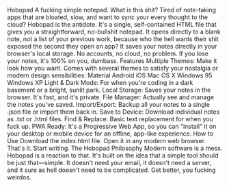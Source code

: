 Hobopad
A fucking simple notepad.
What is this shit?
Tired of note-taking apps that are bloated, slow, and want to sync your every thought to the cloud? Hobopad is the antidote. It's a single, self-contained HTML file that gives you a straightforward, no-bullshit notepad.
It opens directly to a blank note, not a list of your previous work, because who the hell wants their shit exposed the second they open an app? It saves your notes directly in your browser's local storage. No accounts, no cloud, no problem. If you lose your notes, it's 100% on you, dumbass.
Features
Multiple Themes: Make it look how you want. Comes with several themes to satisfy your nostalgia or modern design sensibilities:
Material
Android
iOS
Mac OS X
Windows 95
Windows XP
Light & Dark Mode: For when you're coding in a dark basement or a bright, sunlit park.
Local Storage: Saves your notes in the browser. It's fast, and it's private.
File Manager: Actually see and manage the notes you've saved.
Import/Export: Backup all your notes to a single .json file or import them back in.
Save to Device: Download individual notes as .txt or .html files.
Find & Replace: Basic text replacement for when you fuck up.
PWA Ready: It's a Progressive Web App, so you can "install" it on your desktop or mobile device for an offline, app-like experience.
How to Use
Download the index.html file.
Open it in any modern web browser.
That's it. Start writing.
The Hobopad Philosophy
Modern software is a mess. Hobopad is a reaction to that. It's built on the idea that a simple tool should be just that—simple. It doesn't need your email, it doesn't need a server, and it sure as hell doesn't need to be complicated. Get better, you fucking weirdos.
